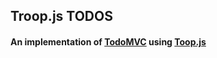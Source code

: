 ## Troop.js TODOS

#### An implementation of [TodoMVC](//addyosmani.github.com/todomvc/) using [Toop.js](//troopjs.github.com/)